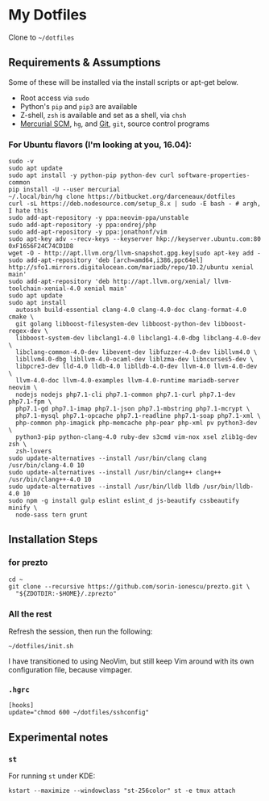 # My Dotfiles

Clone to `~/dotfiles`

## Requirements & Assumptions

Some of these will be installed via the install scripts or apt-get below.

* Root access via `sudo`
* Python's `pip` and `pip3` are available
* Z-shell, `zsh` is available and set as a shell, via `chsh`
* [Mercurial SCM][], `hg`, and [Git][], `git`, source control programs

### For Ubuntu flavors (I'm looking at you, 16.04):

    sudo -v
    sudo apt update
    sudo apt install -y python-pip python-dev curl software-properties-common
    pip install -U --user mercurial
    ~/.local/bin/hg clone https://bitbucket.org/darceneaux/dotfiles
    curl -sL https://deb.nodesource.com/setup_8.x | sudo -E bash - # argh, I hate this
    sudo add-apt-repository -y ppa:neovim-ppa/unstable
    sudo add-apt-repository -y ppa:ondrej/php
    sudo add-apt-repository -y ppa:jonathonf/vim
    sudo apt-key adv --recv-keys --keyserver hkp://keyserver.ubuntu.com:80 0xF1656F24C74CD1D8
    wget -O - http://apt.llvm.org/llvm-snapshot.gpg.key|sudo apt-key add -
    sudo add-apt-repository 'deb [arch=amd64,i386,ppc64el] http://sfo1.mirrors.digitalocean.com/mariadb/repo/10.2/ubuntu xenial main'
    sudo add-apt-repository 'deb http://apt.llvm.org/xenial/ llvm-toolchain-xenial-4.0 xenial main'
    sudo apt update
    sudo apt install
      autossh build-essential clang-4.0 clang-4.0-doc clang-format-4.0 cmake \
      git golang libboost-filesystem-dev libboost-python-dev libboost-regex-dev \
      libboost-system-dev libclang1-4.0 libclang1-4.0-dbg libclang-4.0-dev \
      libclang-common-4.0-dev libevent-dev libfuzzer-4.0-dev libllvm4.0 \
      libllvm4.0-dbg libllvm-4.0-ocaml-dev liblzma-dev libncurses5-dev \
      libpcre3-dev lld-4.0 lldb-4.0 liblldb-4.0-dev llvm-4.0 llvm-4.0-dev \
      llvm-4.0-doc llvm-4.0-examples llvm-4.0-runtime mariadb-server neovim \
      nodejs nodejs php7.1-cli php7.1-common php7.1-curl php7.1-dev php7.1-fpm \
      php7.1-gd php7.1-imap php7.1-json php7.1-mbstring php7.1-mcrypt \
      php7.1-mysql php7.1-opcache php7.1-readline php7.1-soap php7.1-xml \
      php-common php-imagick php-memcache php-pear php-xml pv python3-dev \
      python3-pip python-clang-4.0 ruby-dev s3cmd vim-nox xsel zlib1g-dev zsh \
      zsh-lovers
    sudo update-alternatives --install /usr/bin/clang clang /usr/bin/clang-4.0 10
    sudo update-alternatives --install /usr/bin/clang++ clang++ /usr/bin/clang++-4.0 10
    sudo update-alternatives --install /usr/bin/lldb lldb /usr/bin/lldb-4.0 10
    sudo npm -g install gulp eslint eslint_d js-beautify cssbeautify minify \
      node-sass tern grunt

## Installation Steps

### for prezto

    cd ~
    git clone --recursive https://github.com/sorin-ionescu/prezto.git \
      "${ZDOTDIR:-$HOME}/.zprezto"

### All the rest

Refresh the session, then run the following:

    ~/dotfiles/init.sh

I have transitioned to using NeoVim, but still keep Vim around with its own
configuration file, because vimpager.

### `.hgrc`

    [hooks]
    update="chmod 600 ~/dotfiles/sshconfig"

## Experimental notes

### `st`

For running `st` under KDE:

    kstart --maximize --windowclass "st-256color" st -e tmux attach

[Mercurial SCM]: http://mercurial.selenic.com
[Git]: http://git-scm.com

